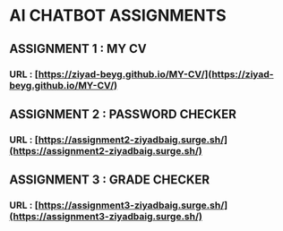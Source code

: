 # AI CHATBOT ASSIGNMENTS 


## ASSIGNMENT 1 : MY CV
### URL : [https://ziyad-beyg.github.io/MY-CV/](https://ziyad-beyg.github.io/MY-CV/)


## ASSIGNMENT 2 : PASSWORD CHECKER
### URL : [https://assignment2-ziyadbaig.surge.sh/](https://assignment2-ziyadbaig.surge.sh/)


## ASSIGNMENT 3 : GRADE CHECKER
### URL : [https://assignment3-ziyadbaig.surge.sh/](https://assignment3-ziyadbaig.surge.sh/)